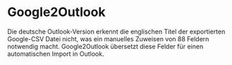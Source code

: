 Google2Outlook
===

Die deutsche Outlook-Version erkennt die englischen Titel der exportierten Google-CSV Datei nicht, was ein manuelles Zuweisen von 88 Feldern notwendig macht. Google2Outlook übersetzt diese Felder für einen automatischen Import in Outlook.
